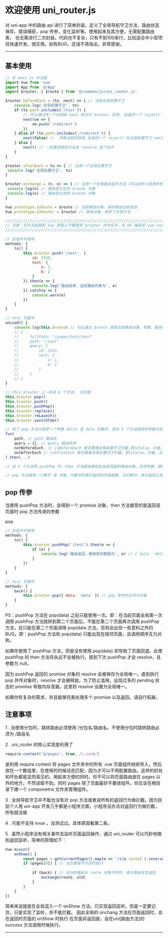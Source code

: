 # 欢迎使用 uni_router.js

对 uni-app 中的路由 api 进行了简单封装，定义了全局导航守卫方法、路由状态保存、错误捕获，pop 传参，变化监听等。使用起来及其方便，无需配置路由表， 也无需进行二次封装。代码也不复杂，只有不到100来行，比较适合中小型项目快速开发。很实用。如有BUG，还请不吝指出，非常感谢。

----

## 基本使用

```javascript
// 在 main.js 中注册
import Vue from 'vue'
import App from '@/App'
import $router, { $route } from '@/common/js/uni_router.js'

$router.beforeEach = (to, next) => { // 注册全局前置守卫
    console.log('全局前置守卫', to)
    if (to.path.includes('/test')) {
        // 可以通过传一个回调给 next 来访问 $router 实例, 会返回一个 reject('在全局前置守卫 next 中重定向路由')
        next(vm => {
            vm.push('/redirect')
        })
    } else if (to.path.includes('/redirect')) {
        next(false) //  中断当前的导航,会返回一个 reject('在全局前置守卫 next 中取消路由')
    } else {
        next() // 一定要调用该方法来 resolve 这个钩子
    }
}

$router.afterEach = to => { // 注册一个全局后置守卫
 console.log('全局后置守卫', to)
}

$router.onchange = (n, o) => { // 注册一个全局路由监听方法（可以监听小程序的物理返回），实现原理见最下方
 console.log(n) // 路由变化后的 $route 对象
 console.log(o) // 路由变化前的 $route 对象
}

Vue.prototype.$iRoute = $route // 当前路由对象，保存路由当前信息
Vue.prototype.$iRouter = $router // 路由对象，保存了实例方法

///////////////////////////////////////////////////////////////////////////////////////
// 注意：将方法挂载到 Vue 原型上不要使用 $router 作为名字。在 H5 端会和 vue-router 冲突 //
///////////////////////////////////////////////////////////////////////////////////////

// 在组件中使用
methods: {
    to() {
        this.$router.push('/test', {
            id: 2333,
            test: {
                a: 1,
                b: 2
            }
        }).then(e => {
            console.log('路由结束，当前路由对象为', e)
        }).catch(e => {
            console.warn(e)
        })
    }
}

// test 页面中
onLoad() {
    console.log(this.$route) // 可以通过 $route 获取当前路由对象、参数、路径信息
    // {
    //     fullPath: "/pages/test/test"
    //     path: "/test"
    //     query: {
    //         id: 2333,
    //         test: {
    //             a: 1,
    //             b: 2
    //         }
    //     }
    // }
}

// this.$router 上一共有 6 个方法， 分别是
this.$router.pop()
this.$router.push()
this.$router.pushPop()
this.$router.replace()
this.$router.reLaunch()
this.$router.switchTab()

// 除了 pop 方法只接受一个参数 delta 或 data 对象外，其余 5 个方法接受的参数分别是
fun(
    path, // path 路由名
    query = {}, // query 路由传参
    notBeforeEach, // isBeforeEach 是否要被全局前置守卫拦截,默认false，拦截，设置为 true 禁止拦截
    notAfterEach // isAfterEach 是否要被全局后置守卫拦截，默认false，拦截，设置为 true 禁止拦截
).then(...)

// 这 5 个方法除 pushPop 外，then 方法都会接收到当前页面的路由对象，包含参数、路径信息

// pop 方法接受一个数字 或 对象。为数字时表示返回的页面层数，为对象时，表示返回上层并将此对象作为上层 pushPop 方法 then 的参数实现 pop 传参

```

## pop 传参

当使用 pushPop 方法时，会得到一个 promise 对象，then 方法接受的是返回该页面时 pop 方法传递的参数

pop

```javascript
// 在组件中使用
methods: {
    to() {
        this.$router.pushPop('/test').then(e => {
            if (e) {
                console.log('路由返回，接收到的数据为', e) // { data: 'data' }
            }
        })
    }
}

// test 页面中
methods: {
    back() {
        this.$router.pop({ data: 'data' }) // pop 传参时必须为对象
    }
}
```

PS：pushPop 方法在 pop(data) 之前只能使用一次。即：在当前页面全局第一次调用 pushPop 方法跳转到第二个页面后，不能在第二个页面再次调用 pushPop 方法，且只能在第二个页面调用 pop(data 方法。否则会出现一些意料之外的BUG。即：pushPop 方法和 pop(data) 只能出现在相邻页面，且调用顺序互为对称。

如果你使用了 pushPop 方法，但是没有使用 pop(data) 却导致了页面回退。此使 pushPop 的 then 方法将永远不会被执行。直到下次 pushPop 才会 resolve，且参数为 null。

因为 pushPop 返回的 promise 对象的 resolve 会被保存为全局唯一。直到执行 pop 并传对象时，resolve 才会被释放。为了防止滥用，出现过多的 pending 状态的 promise 导致内存泄漏。这里将 resolve 设置为全局唯一。

如果你有复杂的需求，并且能够完美处理多个 promise 以及返回。请自行拓展。

## 注意事项

1 . 当使用分包时，跳转路由必须使用 /分包名/路由名。不使用分包时跳转路由必须为 /路由名

2 . uni_router 的核心实现是利用了

```javascript
require.context('@/pages', true, /\.vue$/)
```

是利用 require.context 将 pages 文件夹中的所有 .vue 页面组件统统导入，然后放在一个数组里，在使用的时候动态匹配，因为才可以不用配置路由。这样的好处和坏处都是显而易见的，用起来方便的同时。你不可以将页面路由放在 pages 以外的地方，不然读取不到。同时 pages 除了页面最好不要放组件。你应该在根目录下建一个 componetns 文件夹管理组件。

3 .  全局导航守卫并不能也没有对 pop 方法或者说所有的返回行为做拦截。因为目前个人用 uni-app 开发几乎都是小程序方面，小程序没办法对返回行为做拦截，所有就没做

4 . 可能不支持 nvue 。没测试过。具体原因看第二条。

5 . 虽然小程序没有相关事件去监听页面返回操作，通过 uni_router 可以巧妙地做到返回监听，简单的原理如下：

```javascript
Vue.mixin({
	onShow() {
		const pages = getCurrentPages().map(e => `/${e.route}`).reverse() // 获取页面栈
		if (pages[0]) { // 当页面栈不为空时执行
			...
			if (back) { // 当当前路由与 route 对象不符时，表示路由发生返回
				onchange(route, old)
			}
		}
	}
})
```
简单来说就是在全局混入一个 onShow 方法。已实现返回监听。但是一定要记住，只是实现了监听，并不能拦截。
因此全局的 onchang 方法在页面返回时，会在返回的页面的 onShow 时执行
在页面非返回是，会在uni[路由方法]的 success 方法调用时候执行。

----
